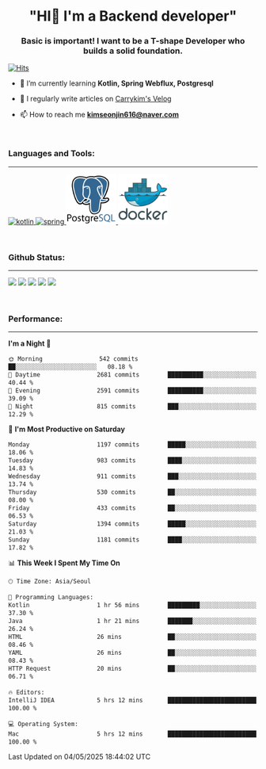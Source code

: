 <h1 align="center">"HI👋 I'm a Backend developer" </h1>
<h3 align="center">Basic is important! I want to be a T-shape Developer who builds a solid foundation.</h3>

[![Hits](https://hits.seeyoufarm.com/api/count/incr/badge.svg?url=https%3A%2F%2Fgithub.com%2Fgimseonjin&count_bg=%2318BFE5&title_bg=%23555555&icon=ko-fi.svg&icon_color=%23E7E7E7&title=hits&edge_flat=false)](https://hits.seeyoufarm.com)

- 🌱 I’m currently learning **Kotlin, Spring Webflux, Postgresql**

- 📝 I regularly write articles on [Carrykim's Velog](https://velog.io/@carrykim)

- 📫 How to reach me **kimseonjin616@naver.com**

<br/>

<h3 align="left">Languages and Tools:</h3>

***

<p align="left"> 
 <a href="https://kotlinlang.org" target="_blank" rel="noreferrer"> <img src="https://www.vectorlogo.zone/logos/kotlinlang/kotlinlang-icon.svg" alt="kotlin" width="20%" height="20%"/> </a>
<a href="https://spring.io/" target="_blank" rel="noreferrer"> <img src="https://www.vectorlogo.zone/logos/springio/springio-icon.svg" alt="spring" width="20%" height="20%"/> </a>
<a href="https://www.postgresql.org" target="_blank" rel="noreferrer"> <img src="https://raw.githubusercontent.com/devicons/devicon/master/icons/postgresql/postgresql-original-wordmark.svg" alt="postgresql" width="20%" height="20%"/> </a>
 <a href="https://www.docker.com/" target="_blank" rel="noreferrer"> <img src="https://raw.githubusercontent.com/devicons/devicon/master/icons/docker/docker-original-wordmark.svg" alt="docker" width="20%" height="20%"/> </a>
 </p>
</p>

<br/>

<h3 align="left">Github Status:</h3>

***

![](http://github-profile-summary-cards.vercel.app/api/cards/profile-details?username=gimseonjin&theme=nord_bright)
![](http://github-profile-summary-cards.vercel.app/api/cards/repos-per-language?username=gimseonjin&theme=nord_bright)
![](http://github-profile-summary-cards.vercel.app/api/cards/most-commit-language?username=gimseonjin&theme=nord_bright)
![](http://github-profile-summary-cards.vercel.app/api/cards/stats?username=gimseonjin&theme=nord_bright)
![](http://github-profile-summary-cards.vercel.app/api/cards/productive-time?username=gimseonjin&theme=nord_bright&utcOffset=8)


<br/>

<h3 align="left">Performance:</h3>

***

<!--START_SECTION:waka-->
**I'm a Night 🦉** 

```text
🌞 Morning                542 commits         ██░░░░░░░░░░░░░░░░░░░░░░░   08.18 % 
🌆 Daytime                2681 commits        ██████████░░░░░░░░░░░░░░░   40.44 % 
🌃 Evening                2591 commits        ██████████░░░░░░░░░░░░░░░   39.09 % 
🌙 Night                  815 commits         ███░░░░░░░░░░░░░░░░░░░░░░   12.29 % 
```
📅 **I'm Most Productive on Saturday** 

```text
Monday                   1197 commits        █████░░░░░░░░░░░░░░░░░░░░   18.06 % 
Tuesday                  983 commits         ████░░░░░░░░░░░░░░░░░░░░░   14.83 % 
Wednesday                911 commits         ███░░░░░░░░░░░░░░░░░░░░░░   13.74 % 
Thursday                 530 commits         ██░░░░░░░░░░░░░░░░░░░░░░░   08.00 % 
Friday                   433 commits         ██░░░░░░░░░░░░░░░░░░░░░░░   06.53 % 
Saturday                 1394 commits        █████░░░░░░░░░░░░░░░░░░░░   21.03 % 
Sunday                   1181 commits        ████░░░░░░░░░░░░░░░░░░░░░   17.82 % 
```


📊 **This Week I Spent My Time On** 

```text
🕑︎ Time Zone: Asia/Seoul

💬 Programming Languages: 
Kotlin                   1 hr 56 mins        █████████░░░░░░░░░░░░░░░░   37.30 % 
Java                     1 hr 21 mins        ███████░░░░░░░░░░░░░░░░░░   26.24 % 
HTML                     26 mins             ██░░░░░░░░░░░░░░░░░░░░░░░   08.46 % 
YAML                     26 mins             ██░░░░░░░░░░░░░░░░░░░░░░░   08.43 % 
HTTP Request             20 mins             ██░░░░░░░░░░░░░░░░░░░░░░░   06.71 % 

🔥 Editors: 
IntelliJ IDEA            5 hrs 12 mins       █████████████████████████   100.00 % 

💻 Operating System: 
Mac                      5 hrs 12 mins       █████████████████████████   100.00 % 
```


 Last Updated on 04/05/2025 18:44:02 UTC
<!--END_SECTION:waka-->

<div align="center">
  
